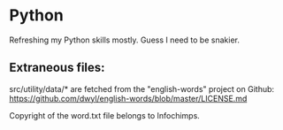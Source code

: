 # Python
Refreshing my Python skills mostly. Guess I need to be snakier.

## Extraneous files:

src/utility/data/* are fetched from the "english-words" project on Github:
	https://github.com/dwyl/english-words/blob/master/LICENSE.md

Copyright of the word.txt file belongs to Infochimps.